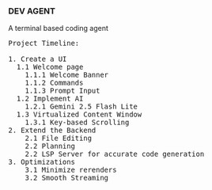 ### DEV AGENT
A terminal based coding agent

<pre>
Project Timeline:

1. Create a UI
  1.1 Welcome page
    1.1.1 Welcome Banner
    1.1.2 Commands
    1.1.3 Prompt Input
  1.2 Implement AI
    1.2.1 Gemini 2.5 Flash Lite
  1.3 Virtualized Content Window
    1.3.1 Key-based Scrolling
2. Extend the Backend
    2.1 File Editing
    2.2 Planning
    2.2 LSP Server for accurate code generation
3. Optimizations
    3.1 Minimize rerenders
    3.2 Smooth Streaming
</pre>